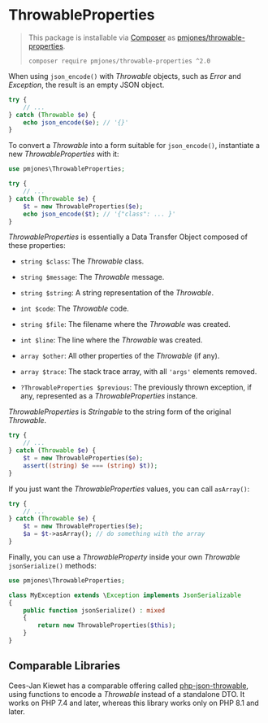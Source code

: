 # ThrowableProperties

> This package is installable via [Composer](https://getcomposer.org) as
> [pmjones/throwable-properties](https://packagist.org/packages/pmjones/throwable-properties).
> 
> ```
> composer require pmjones/throwable-properties ^2.0
> ```

When using `json_encode()` with _Throwable_ objects, such as _Error_ and
_Exception_, the result is an empty JSON object.

```php
try {
    // ...
} catch (Throwable $e) {
    echo json_encode($e); // '{}'
}
```

To convert a _Throwable_ into a form suitable for `json_encode()`, instantiate a
new _ThrowableProperties_ with it:

```php
use pmjones\ThrowableProperties;

try {
    // ...
} catch (Throwable $e) {
    $t = new ThrowableProperties($e);
    echo json_encode($t); // '{"class": ... }'
}
```

_ThrowableProperties_ is essentially a Data Transfer Object composed of these
properties:

- `string $class`: The _Throwable_ class.

- `string $message`: The _Throwable_ message.

- `string $string`: A string representation of the _Throwable_.

- `int $code`: The _Throwable_ code.

- `string $file`: The filename where the _Throwable_ was
  created.

- `int $line`: The line where the _Throwable_ was created.

- `array $other`: All other properties of the _Throwable_ (if
  any).

- `array $trace`: The stack trace array, with all `'args'`
  elements removed.

- `?ThrowableProperties $previous`: The previously thrown
  exception, if any, represented as a _ThrowableProperties_ instance.

_ThrowableProperties_ is _Stringable_ to the string form of the original
_Throwable_.

```php
try {
    // ...
} catch (Throwable $e) {
    $t = new ThrowableProperties($e);
    assert((string) $e === (string) $t));
}
```

If you just want the _ThrowableProperties_ values, you can call `asArray()`:

```php
try {
    // ...
} catch (Throwable $e) {
    $t = new ThrowableProperties($e);
    $a = $t->asArray(); // do something with the array
}
```

Finally, you can use a _ThrowableProperty_ inside your own _Throwable_
`jsonSerialize()` methods:

```php
use pmjones\ThrowableProperties;

class MyException extends \Exception implements JsonSerializable
{
    public function jsonSerialize() : mixed
    {
        return new ThrowableProperties($this);
    }
}
```


## Comparable Libraries

Cees-Jan Kiewet has a comparable offering called
[php-json-throwable](https://github.com/WyriHaximus/php-json-throwable),
using functions to encode a _Throwable_ instead of a standalone DTO. It works
on PHP 7.4 and later, whereas this library works only on PHP 8.1 and later.
